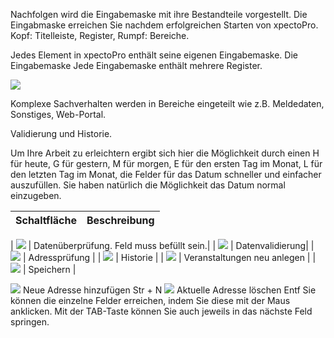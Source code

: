Nachfolgen wird die Eingabemaske mit ihre Bestandteile vorgestellt. Die Eingabmaske erreichen Sie nachdem erfolgreichen Starten von xpectoPro. Kopf: Titelleiste, Register, Rumpf: Bereiche.

Jedes Element in xpectoPro enthält seine eigenen Eingabemaske. Die Eingabemaske 
Jede Eingabemaske enthält mehrere Register.

![](http://xpecto.github.io/docs/img/img_1430327488389.png)

Komplexe Sachverhalten werden in Bereiche eingeteilt wie z.B. Meldedaten, Sonstiges, Web-Portal.

Validierung und Historie. 

Um Ihre Arbeit zu erleichtern ergibt sich hier die Möglichkeit durch einen H für heute, G für gestern, M für morgen, E für den ersten Tag im Monat, L für den letzten Tag im Monat, die Felder für das Datum schneller und einfacher auszufüllen. Sie haben natürlich die Möglichkeit das Datum normal einzugeben.



 





|  Schaltfläche            |    Beschreibung     |  
| ------------- |:-------------| 

| ![](http://xpecto.github.io/docs/img/img_1430729624073.png)      |  Datenüberprüfung. Feld muss befüllt sein.| 
| ![](http://xpecto.github.io/docs/img/img_1430729543912.png)    | Datenvalidierung| 
| ![](http://xpecto.github.io/docs/img/img_1430729578370.png)     |  Adressprüfung | 
| ![](http://xpecto.github.io/docs/img/img_1430729940939.png)      | Historie | 
| ![](http://xpecto.github.io/docs/img/img_1429027370695.png)      | Veranstaltungen neu anlegen | 
| ![](http://xpecto.github.io/docs/img/img_1429027405943.png)      | Speichern | 

![](http://xpecto.github.io/docs/img/img_1430731908651.png) Neue Adresse hinzufügen Str + N
![](http://xpecto.github.io/docs/img/img_1430731964269.png) Aktuelle Adresse löschen Entf
Sie können die einzelne Felder erreichen, indem Sie diese mit der Maus anklicken. Mit der TAB-Taste können Sie auch jeweils in das nächste Feld springen.
